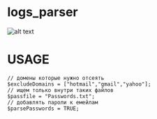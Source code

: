 # logs_parser

![alt text](http://plariumraid.com/files/findmailpass.png)

# USAGE

```
// домены которые нужно отсеять
$excludeDomains = ["hotmail","gmail","yahoo"];
// ищем только внутри таких файлов
$passfile = "Passwords.txt";
// добавлять пароли к емейлам
$parsePasswords = TRUE;
```